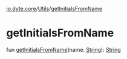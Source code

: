 [io.dyte.core](../index.md)/[Utils](index.md)/[getInitialsFromName](get-initials-from-name.md)

# getInitialsFromName


fun [getInitialsFromName](get-initials-from-name.md)(name: [String](https://kotlinlang.org/api/latest/jvm/stdlib/kotlin/-string/index.html)): [String](https://kotlinlang.org/api/latest/jvm/stdlib/kotlin/-string/index.html)
